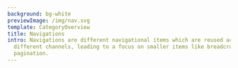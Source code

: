 ```yaml
---
background: bg-white
previewImage: /img/nav.svg
template: CategoryOverview
title: Navigations
intro: Navigations are different navigational items which are reused across our
  different channels, leading to a focus on smaller items like breadcrumbs and
  pagination.
---
```

